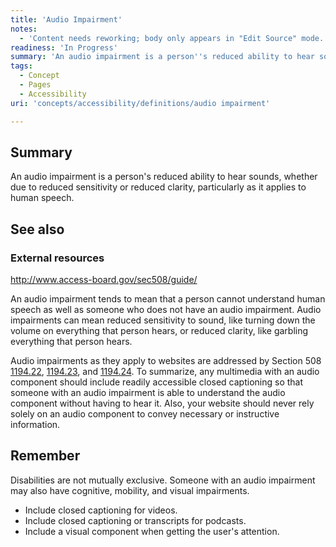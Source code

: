 ```yaml
---
title: 'Audio Impairment'
notes:
  - 'Content needs reworking; body only appears in "Edit Source" mode.'
readiness: 'In Progress'
summary: 'An audio impairment is a person''s reduced ability to hear sounds, whether due to reduced sensitivity or reduced clarity, particularly as it applies to human speech.'
tags:
  - Concept
  - Pages
  - Accessibility
uri: 'concepts/accessibility/definitions/audio impairment'

---
```

## Summary

An audio impairment is a person's reduced ability to hear sounds, whether due to reduced sensitivity or reduced clarity, particularly as it applies to human speech.

## See also

### External resources

<http://www.access-board.gov/sec508/guide/>

An audio impairment tends to mean that a person cannot understand human speech as well as someone who does not have an audio impairment. Audio impairments can mean reduced sensitivity to sound, like turning down the volume on everything that person hears, or reduced clarity, like garbling everything that person hears.

Audio impairments as they apply to websites are addressed by Section 508 [1194.22](http://www.access-board.gov/sec508/guide/1194.22.htm%7C), [1194.23](http://www.access-board.gov/sec508/guide/1194.23.htm%7C), and [1194.24](http://www.access-board.gov/sec508/guide/1194.24.htm%7C). To summarize, any multimedia with an audio component should include readily accessible closed captioning so that someone with an audio impairment is able to understand the audio component without having to hear it. Also, your website should never rely solely on an audio component to convey necessary or instructive information.

## Remember

Disabilities are not mutually exclusive. Someone with an audio impairment may also have cognitive, mobility, and visual impairments.

-   Include closed captioning for videos.
-   Include closed captioning or transcripts for podcasts.
-   Include a visual component when getting the user's attention.

